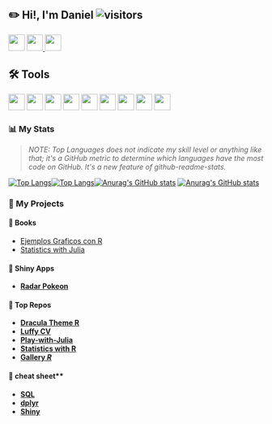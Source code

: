 ## ✏️ **Hi!, I'm Daniel** ![visitors](https://visitor-badge.glitch.me/badge?page_id=daniel-rojsanch.daniel-rojsanch&left_color=yellow&right_color=blue)

  <a href = "https://www.linkedin.com/in/daniel-rojsanch/"> <img height="32" width="32" src="https://cdn.simpleicons.org/LinkedIn" /></a> <a href = "mailto:daniel.rojsanch@gmail.com"><img height="32" width="32" src="https://cdn.simpleicons.org/Gmail" /> </a> <a href = "https://t.me/daniel_rojsanch"><img height="32" width="32" src="https://cdn.simpleicons.org/Telegram" /> </a>


## **🛠️ Tools**  
  
<img height="32" width="32" src="https://cdn.simpleicons.org/R" /> <img height="32" width="32" src="https://cdn.simpleicons.org/Julia" /> <img height="32" width="32" src="https://cdn.simpleicons.org/LaTeX" /> <img height="32" width="32" src="https://cdn.simpleicons.org/MySQL" /> <img height="32" width="32" src="https://cdn.simpleicons.org/Markdown" /> <img height="32" width="32" src="https://cdn.simpleicons.org/VisualStudioCode" /> <img height="32" width="32" src="https://cdn.simpleicons.org/Jupyter" /> <img height="32" width="32" src="https://cdn.simpleicons.org/PowerBi" /> <img height="32" width="32" src="https://cdn.simpleicons.org/Linux/000000" />


### :bar_chart: My Stats

> *NOTE: Top Languages does not indicate my skill level or anything like that; it's a GitHub metric to determine which languages have the most code on GitHub. It's a new feature of github-readme-stats.*

[![Top Langs](https://github-readme-stats-goku.vercel.app/api/top-langs/?username=daniel-rojsanch&layout=compact&hide=jupyter%20notebook,html,css&theme=flag-india#gh-light-mode-only)](https://github.com/anuraghazra/github-readme-stats#gh-light-mode-only)[![Top Langs](https://github-readme-stats-goku.vercel.app/api/top-langs/?username=daniel-rojsanch&layout=compact&hide=jupyter%20notebook,html,css&theme=codeSTACKr#gh-dark-mode-only)](https://github.com/anuraghazra/github-readme-stats#gh-dark-mode-only)[![Anurag's GitHub stats](https://github-readme-stats-goku.vercel.app/api?username=daniel-rojsanch&show_icons=true&theme=buefy#gh-light-mode-only)](https://github.com/anuraghazra/github-readme-stats#gh-light-mode-only) [![Anurag's GitHub stats](https://github-readme-stats-goku.vercel.app/api?username=daniel-rojsanch&show_icons=true&theme=codeSTACKr#gh-dark-mode-only)](https://github.com/anuraghazra/github-readme-stats#gh-dark-mode-only) 

<!--[](./profile-3d-contrib/profile-season-animate.svg)-->

### 📌 My Projects


#### 📙 Books
- [Ejemplos Graficos con R](https://daniel-rojsanch.github.io/50-Ejemplos-Graficos-con-R/intro.html)
- [Statistics with Julia ](https://daniel-rojsanch.github.io/Statistics-with-Julia/intro.html) 

#### 🎸 Shiny Apps 
- [**Radar Pokeon**](https://daniel-rojsanch.shinyapps.io/radar_pokemon/)

#### 🚀 Top Repos 
- [**Dracula Theme R**](https://github.com/daniel-rojsanch/dracula-theme-R)
- [**Luffy CV**](https://github.com/daniel-rojsanch/Luffy-awesome-cv)
- [**Play-with-Julia**](https://github.com/daniel-rojsanch/Play-with-Julia)
- [**Statistics with R**](https://github.com/daniel-rojsanch/Statistics-wit)
- [**Gallery *R***](https://github.com/daniel-rojsanch/Gallery-R)

#### 🍕 cheat sheet** 
- [**SQL**](https://learnsql.com/blog/sql-basics-cheat-sheet/sql-basics-cheat-sheet-a4.pdf) 
- [**dplyr**](https://www.rstudio.com/wp-content/uploads/2015/02/data-wrangling-cheatsheet.pdf) 
- [**Shiny**](https://shiny.rstudio.com/images/shiny-cheatsheet.pdf)

